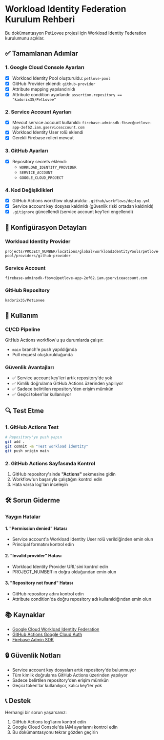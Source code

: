 # Workload Identity Federation Kurulum Rehberi

Bu dokümantasyon PetLovee projesi için Workload Identity Federation kurulumunu açıklar.

## ✅ Tamamlanan Adımlar

### 1. Google Cloud Console Ayarları
- [x] Workload Identity Pool oluşturuldu: `petlove-pool`
- [x] GitHub Provider eklendi: `github-provider`
- [x] Attribute mapping yapılandırıldı
- [x] Attribute condition ayarlandı: `assertion.repository == "kadorix35/PetLovee"`

### 2. Service Account Ayarları
- [x] Mevcut service account kullanıldı: `firebase-adminsdk-fbsvc@petlove-app-2ef62.iam.gserviceaccount.com`
- [x] Workload Identity User rolü eklendi
- [x] Gerekli Firebase rolleri mevcut

### 3. GitHub Ayarları
- [x] Repository secrets eklendi:
  - `WORKLOAD_IDENTITY_PROVIDER`
  - `SERVICE_ACCOUNT`
  - `GOOGLE_CLOUD_PROJECT`

### 4. Kod Değişiklikleri
- [x] GitHub Actions workflow oluşturuldu: `.github/workflows/deploy.yml`
- [x] Service account key dosyası kaldırıldı (güvenlik riski ortadan kaldırıldı)
- [x] `.gitignore` güncellendi (service account key'leri engellendi)

## 🔧 Konfigürasyon Detayları

### Workload Identity Provider
```
projects/PROJECT_NUMBER/locations/global/workloadIdentityPools/petlove-pool/providers/github-provider
```

### Service Account
```
firebase-adminsdk-fbsvc@petlove-app-2ef62.iam.gserviceaccount.com
```

### GitHub Repository
```
kadorix35/PetLovee
```

## 🚀 Kullanım

### CI/CD Pipeline
GitHub Actions workflow'u şu durumlarda çalışır:
- `main` branch'e push yapıldığında
- Pull request oluşturulduğunda

### Güvenlik Avantajları
- ✅ Service account key'leri artık repository'de yok
- ✅ Kimlik doğrulama GitHub Actions üzerinden yapılıyor
- ✅ Sadece belirtilen repository'den erişim mümkün
- ✅ Geçici token'lar kullanılıyor

## 🔍 Test Etme

### 1. GitHub Actions Test
```bash
# Repository'ye push yapın
git add .
git commit -m "Test workload identity"
git push origin main
```

### 2. GitHub Actions Sayfasında Kontrol
1. GitHub repository'sinde **"Actions"** sekmesine gidin
2. Workflow'un başarıyla çalıştığını kontrol edin
3. Hata varsa log'ları inceleyin

## 🛠️ Sorun Giderme

### Yaygın Hatalar

#### 1. "Permission denied" Hatası
- Service account'a Workload Identity User rolü verildiğinden emin olun
- Principal formatını kontrol edin

#### 2. "Invalid provider" Hatası
- Workload Identity Provider URL'sini kontrol edin
- PROJECT_NUMBER'ın doğru olduğundan emin olun

#### 3. "Repository not found" Hatası
- GitHub repository adını kontrol edin
- Attribute condition'da doğru repository adı kullanıldığından emin olun

## 📚 Kaynaklar

- [Google Cloud Workload Identity Federation](https://cloud.google.com/iam/docs/workload-identity-federation)
- [GitHub Actions Google Cloud Auth](https://github.com/google-github-actions/auth)
- [Firebase Admin SDK](https://firebase.google.com/docs/admin/setup)

## 🔒 Güvenlik Notları

- Service account key dosyaları artık repository'de bulunmuyor
- Tüm kimlik doğrulama GitHub Actions üzerinden yapılıyor
- Sadece belirtilen repository'den erişim mümkün
- Geçici token'lar kullanılıyor, kalıcı key'ler yok

## 📞 Destek

Herhangi bir sorun yaşarsanız:
1. GitHub Actions log'larını kontrol edin
2. Google Cloud Console'da IAM ayarlarını kontrol edin
3. Bu dokümantasyonu tekrar gözden geçirin
